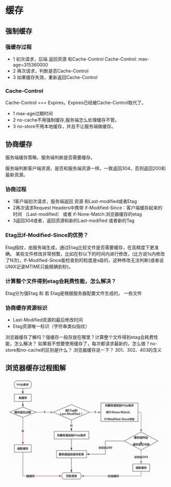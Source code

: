 # 缓存

## 强制缓存

### 强缓存过程
- 1 初次请求，后端 返回资源 和Cache-Control
    Cache-Control: max-age=315360000
- 2 再次请求，判断是否Cache-Control
- 3 如果缓存失效，重新返回Cache-Control

### Cache-Control
Cache-Control === Expires，Expires已经被Cache-Control取代了。
- 1 max-age过期时间
- 2 no-cache不用强制缓存,服务端怎么处理缓存不管。
- 3 no-store不用本地缓存，并且不让服务端做缓存。


## 协商缓存

服务端缓存策略，服务端判断是否需要缓存。

服务端判断客户端资源，是否和服务端资源一样。一致返回304，否则返回200和最新资源。

### 协商过程 
- 1客户端初次请求，服务端返回 资源 和Last-modified或者Etag
- 2再次请求Request Headers中携带 if-Modified-Since：客户端缓存起来的时间 （Last-modified） 或者 if-None-Match:浏览器缓存的etag
- 3返回304或者，返回资源和新的Last-modified 或者新的Tag

### Etag比if-Modified-Since的优势？

Etag指纹，由服务端生成，通过Etag比较文件是否需要缓存，在高精度下更准确。
某些文件修改非常频繁，比如在秒以下的时间内进行修改，(比方说1s内修改了N次)，If-Modified-Since能检查到的粒度是s级的，这种修改无法判断(或者说UNIX记录MTIME只能精确到秒)。


### 计算整个文件得到etag会耗费性能，怎么解决？

Etag分为强Etag 和 若 Etag是根据服务器配置文件生成的。
一些文件


### 协商缓存资源标识
- Last-Modified资源的最后修改时间
- Etag资源唯一标识（字符串类似指纹）



浏览器缓存了解吗？强缓存一般存放在哪里？计算整个文件得到etag会耗费性能，怎么解决？
如果我不想要使用缓存了，每次都请求最新的，怎么做？no-store和no-cache的区别是什么？
浏览器缓存说一下？
301、302、403的含义

## 浏览器缓存过程图解

![1599408879599.jpg](../../images/http_huancun.jpg)